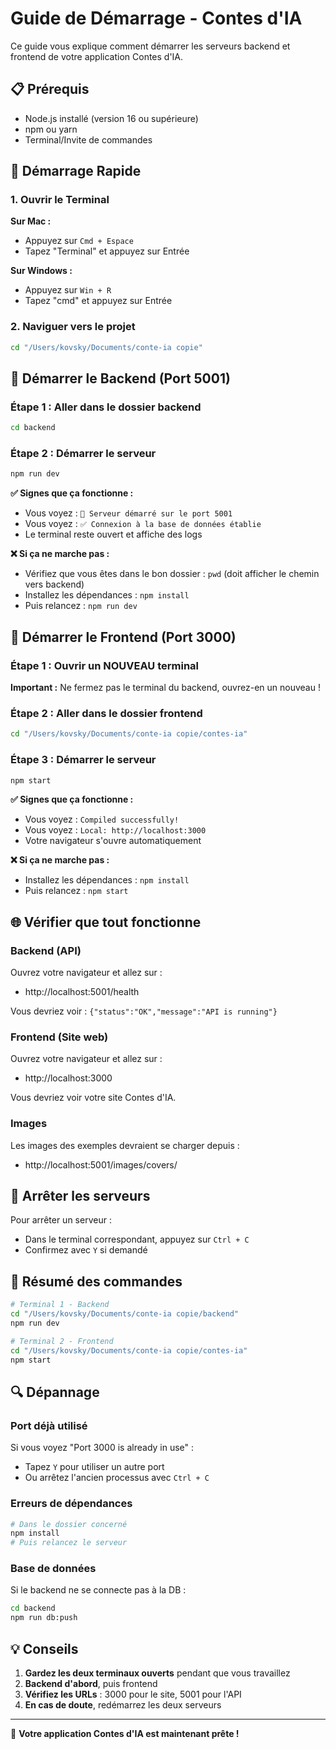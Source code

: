 # Guide de Démarrage - Contes d'IA

Ce guide vous explique comment démarrer les serveurs backend et frontend de votre application Contes d'IA.

## 📋 Prérequis

- Node.js installé (version 16 ou supérieure)
- npm ou yarn
- Terminal/Invite de commandes

## 🚀 Démarrage Rapide

### 1. Ouvrir le Terminal

**Sur Mac :**
- Appuyez sur `Cmd + Espace`
- Tapez "Terminal" et appuyez sur Entrée

**Sur Windows :**
- Appuyez sur `Win + R`
- Tapez "cmd" et appuyez sur Entrée

### 2. Naviguer vers le projet

```bash
cd "/Users/kovsky/Documents/conte-ia copie"
```

## 🔧 Démarrer le Backend (Port 5001)

### Étape 1 : Aller dans le dossier backend
```bash
cd backend
```

### Étape 2 : Démarrer le serveur
```bash
npm run dev
```

**✅ Signes que ça fonctionne :**
- Vous voyez : `🚀 Serveur démarré sur le port 5001`
- Vous voyez : `✅ Connexion à la base de données établie`
- Le terminal reste ouvert et affiche des logs

**❌ Si ça ne marche pas :**
- Vérifiez que vous êtes dans le bon dossier : `pwd` (doit afficher le chemin vers backend)
- Installez les dépendances : `npm install`
- Puis relancez : `npm run dev`

## 🎨 Démarrer le Frontend (Port 3000)

### Étape 1 : Ouvrir un NOUVEAU terminal
**Important :** Ne fermez pas le terminal du backend, ouvrez-en un nouveau !

### Étape 2 : Aller dans le dossier frontend
```bash
cd "/Users/kovsky/Documents/conte-ia copie/contes-ia"
```

### Étape 3 : Démarrer le serveur
```bash
npm start
```

**✅ Signes que ça fonctionne :**
- Vous voyez : `Compiled successfully!`
- Vous voyez : `Local: http://localhost:3000`
- Votre navigateur s'ouvre automatiquement

**❌ Si ça ne marche pas :**
- Installez les dépendances : `npm install`
- Puis relancez : `npm start`

## 🌐 Vérifier que tout fonctionne

### Backend (API)
Ouvrez votre navigateur et allez sur :
- http://localhost:5001/health

Vous devriez voir : `{"status":"OK","message":"API is running"}`

### Frontend (Site web)
Ouvrez votre navigateur et allez sur :
- http://localhost:3000

Vous devriez voir votre site Contes d'IA.

### Images
Les images des exemples devraient se charger depuis :
- http://localhost:5001/images/covers/

## 🛑 Arrêter les serveurs

Pour arrêter un serveur :
- Dans le terminal correspondant, appuyez sur `Ctrl + C`
- Confirmez avec `Y` si demandé

## 📝 Résumé des commandes

```bash
# Terminal 1 - Backend
cd "/Users/kovsky/Documents/conte-ia copie/backend"
npm run dev

# Terminal 2 - Frontend  
cd "/Users/kovsky/Documents/conte-ia copie/contes-ia"
npm start
```

## 🔍 Dépannage

### Port déjà utilisé
Si vous voyez "Port 3000 is already in use" :
- Tapez `Y` pour utiliser un autre port
- Ou arrêtez l'ancien processus avec `Ctrl + C`

### Erreurs de dépendances
```bash
# Dans le dossier concerné
npm install
# Puis relancez le serveur
```

### Base de données
Si le backend ne se connecte pas à la DB :
```bash
cd backend
npm run db:push
```

## 💡 Conseils

1. **Gardez les deux terminaux ouverts** pendant que vous travaillez
2. **Backend d'abord**, puis frontend
3. **Vérifiez les URLs** : 3000 pour le site, 5001 pour l'API
4. **En cas de doute**, redémarrez les deux serveurs

---

🎉 **Votre application Contes d'IA est maintenant prête !**
